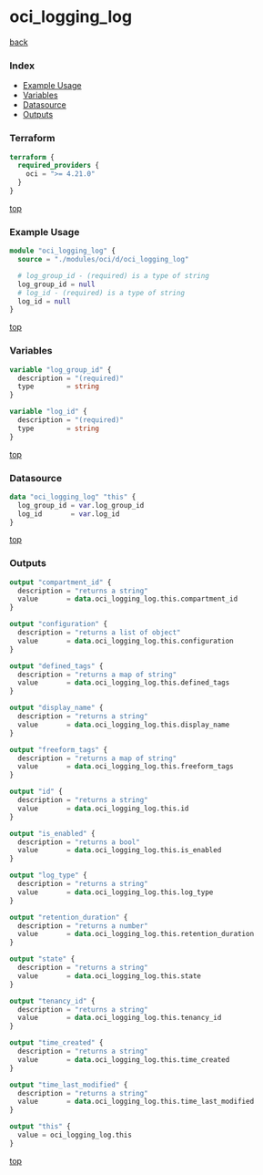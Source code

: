 # oci_logging_log

[back](../oci.md)

### Index

- [Example Usage](#example-usage)
- [Variables](#variables)
- [Datasource](#datasource)
- [Outputs](#outputs)

### Terraform

```terraform
terraform {
  required_providers {
    oci = ">= 4.21.0"
  }
}
```

[top](#index)

### Example Usage

```terraform
module "oci_logging_log" {
  source = "./modules/oci/d/oci_logging_log"

  # log_group_id - (required) is a type of string
  log_group_id = null
  # log_id - (required) is a type of string
  log_id = null
}
```

[top](#index)

### Variables

```terraform
variable "log_group_id" {
  description = "(required)"
  type        = string
}

variable "log_id" {
  description = "(required)"
  type        = string
}
```

[top](#index)

### Datasource

```terraform
data "oci_logging_log" "this" {
  log_group_id = var.log_group_id
  log_id       = var.log_id
}
```

[top](#index)

### Outputs

```terraform
output "compartment_id" {
  description = "returns a string"
  value       = data.oci_logging_log.this.compartment_id
}

output "configuration" {
  description = "returns a list of object"
  value       = data.oci_logging_log.this.configuration
}

output "defined_tags" {
  description = "returns a map of string"
  value       = data.oci_logging_log.this.defined_tags
}

output "display_name" {
  description = "returns a string"
  value       = data.oci_logging_log.this.display_name
}

output "freeform_tags" {
  description = "returns a map of string"
  value       = data.oci_logging_log.this.freeform_tags
}

output "id" {
  description = "returns a string"
  value       = data.oci_logging_log.this.id
}

output "is_enabled" {
  description = "returns a bool"
  value       = data.oci_logging_log.this.is_enabled
}

output "log_type" {
  description = "returns a string"
  value       = data.oci_logging_log.this.log_type
}

output "retention_duration" {
  description = "returns a number"
  value       = data.oci_logging_log.this.retention_duration
}

output "state" {
  description = "returns a string"
  value       = data.oci_logging_log.this.state
}

output "tenancy_id" {
  description = "returns a string"
  value       = data.oci_logging_log.this.tenancy_id
}

output "time_created" {
  description = "returns a string"
  value       = data.oci_logging_log.this.time_created
}

output "time_last_modified" {
  description = "returns a string"
  value       = data.oci_logging_log.this.time_last_modified
}

output "this" {
  value = oci_logging_log.this
}
```

[top](#index)